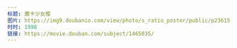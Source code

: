 ```yaml
---
标题: 魔卡少女樱
图片: https://img9.doubanio.com/view/photo/s_ratio_poster/public/p2361563805.jpg
时时: 1998
链接: https://movie.douban.com/subject/1465035/
---
```

